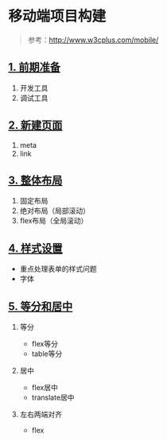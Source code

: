 # 移动端项目构建

> 参考：http://www.w3cplus.com/mobile/

## [1. 前期准备](./1-tools.md)

1. 开发工具
2. 调试工具

## [2. 新建页面](./2-start.md)

1. meta
2. link

## [3. 整体布局](./3-layout.md)

1. 固定布局
2. 绝对布局（局部滚动）
3. flex布局（全局滚动）

## [4. 样式设置](./4-stylesheets.md)

* 重点处理表单的样式问题
* 字体

## [5. 等分和居中](./5-center.md)

1. 等分

    * flex等分
    * table等分

2. 居中

    * flex居中
    * translate居中

3. 左右两端对齐

    * flex
